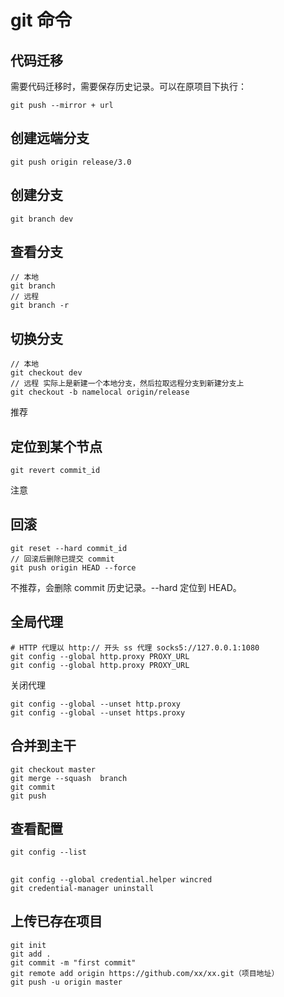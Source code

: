 # git 命令

## 代码迁移
需要代码迁移时，需要保存历史记录。可以在原项目下执行：
```
git push --mirror + url
```

## 创建远端分支
```
git push origin release/3.0
```

## 创建分支

```
git branch dev
```

## 查看分支

```
// 本地
git branch
// 远程
git branch -r
```

## 切换分支

```
// 本地
git checkout dev
// 远程 实际上是新建一个本地分支，然后拉取远程分支到新建分支上
git checkout -b namelocal origin/release
```
推荐

## 定位到某个节点
```
git revert commit_id
```
注意

## 回滚
```
git reset --hard commit_id
// 回滚后删除已提交 commit
git push origin HEAD --force
```
不推荐，会删除 commit 历史记录。--hard 定位到 HEAD。
## 全局代理
```
# HTTP 代理以 http:// 开头 ss 代理 socks5://127.0.0.1:1080
git config --global http.proxy PROXY_URL
git config --global http.proxy PROXY_URL
```
关闭代理
```
git config --global --unset http.proxy
git config --global --unset https.proxy
```

## 合并到主干
```
git checkout master 
git merge --squash  branch
git commit 
git push
```

## 查看配置
```
git config --list
```

## 
```
git config --global credential.helper wincred
git credential-manager uninstall
```

## 上传已存在项目
```
git init
git add .
git commit -m "first commit"
git remote add origin https://github.com/xx/xx.git（项目地址）
git push -u origin master
```